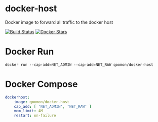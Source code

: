 # docker-host
Docker image to forward all traffic to the docker host

[![Build Status](https://travis-ci.org/qoomon/docker-host.svg?branch=master)](https://travis-ci.org/qoomon/docker-host)
[![Docker Stars](https://img.shields.io/docker/pulls/qoomon/docker-host.svg)](https://hub.docker.com/r/qoomon/docker-host/)

# Docker Run
```docker run --cap-add=NET_ADMIN --cap-add=NET_RAW qoomon/docker-host```

# Docker Compose
```yaml
dockerhost:
    image: qoomon/docker-host
    cap_add: [ 'NET_ADMIN', 'NET_RAW' ]
    mem_limit: 4M
    restart: on-failure
```
